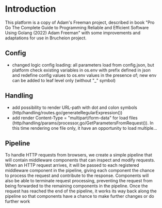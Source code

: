 # Introduction

This platform is a copy of Adam's Freeman project, described in book "Pro Go The Complete Guide to Programming Reliable and Efficient Software Using Golang (2022) Adam Freeman" with some improvements and adaptations for use in Brucheion project.

## Config

* changed logic config loading: all parameters load from config.json, but platform check existing variables in os.env with prefix defined in json and redefine config values to os.env values in the presence of; new env can be added to leaf level only (without "_" symbol)

## Handling

* add possibility to render URL-path with dot and colon symbols (http/handling/routes.go/generateRegularExpression())
* add render Content-Type = "multipart/form-data" for load files (http/handling/params/processor,go/GetParametersFromRequest()). In this time rendering one file only, it have an opportunity to load multiple...
 

## Pipeline

To handle HTTP requests from browsers, we create a simple pipeline that will contain middleware components that can inspect and modify requests. When an HTTP request arrives, it will be passed to each registered middleware component in the pipeline, giving each component the chance to process the request and contribute to the response. Components will also be able to terminate request processing, preventing the request from being forwarded to the remaining components in the pipeline. Once the request has reached the end of the pipeline, it works its way back along the pipeline so that components have a chance to make further changes or do further work
 
